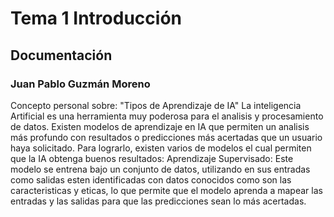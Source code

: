 # Tema 1 Introducción
## Documentación
### Juan Pablo Guzmán Moreno

Concepto personal sobre: "Tipos de Aprendizaje de IA"
La inteligencia Artificial es una herramienta muy poderosa para el analisis y procesamiento de datos. Existen modelos de aprendizaje en IA que permiten un analisis más profundo con resultados o predicciones más acertadas que un usuario haya solicitado. Para lograrlo, existen varios de modelos el cual permiten que la IA obtenga buenos resultados:
Aprendizaje Supervisado:
Este modelo se entrena bajo un conjunto de datos, utilizando en sus entradas como salidas esten identificadas con datos conocidos como son las caracteristicas y eticas, lo que permite que el modelo aprenda a mapear las entradas y las salidas para que las predicciones sean lo más acertadas.